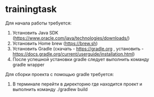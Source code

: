 # trainingtask

Для начала работы требуется:
1. Установить Java SDK (https://www.oracle.com/java/technologies/downloads/)
2. Установить Home brew (https://brew.sh)
3. Установить Gradle (скачать - https://gradle.org , установить - https://docs.gradle.org/current/userguide/installation.html)
4. После успешной установки gradle следует выполнить команду gradle wrapper

Для сборки проекта с помощью gradle требуется:
1. В терминале перейти в директорию где находится проект и выполнить команду ./gradlew build



